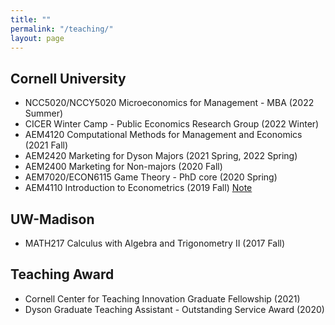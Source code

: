 ```yaml
---
title: ""
permalink: "/teaching/"
layout: page
---
```


## Cornell University

- NCC5020/NCCY5020 Microeconomics for Management - MBA (2022 Summer)
- CICER Winter Camp - Public Economics Research Group (2022 Winter)
- AEM4120 Computational Methods for Management and Economics (2021 Fall)
- AEM2420 Marketing for Dyson Majors (2021 Spring, 2022 Spring)
- AEM2400 Marketing for Non-majors (2020 Fall)
- AEM7020/ECON6115 Game Theory - PhD core (2020 Spring)
- AEM4110 Introduction to Econometrics (2019 Fall) [Note](https://www.dropbox.com/sh/5l1nq634t81b6j4/AABaPofG6Fat6jJezfecAnd-a?dl=0)

## UW-Madison

- MATH217 Calculus with Algebra and Trigonometry II (2017 Fall)

## Teaching Award

- Cornell Center for Teaching Innovation Graduate Fellowship (2021)
- Dyson Graduate Teaching Assistant - Outstanding Service Award (2020)
